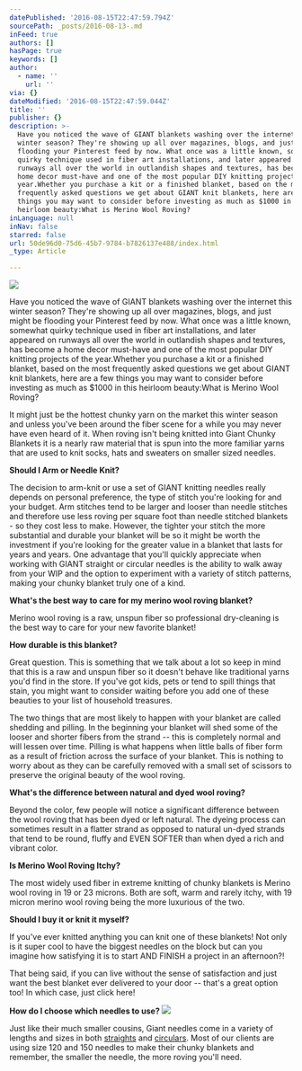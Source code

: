 ```yaml
---
datePublished: '2016-08-15T22:47:59.794Z'
sourcePath: _posts/2016-08-13-.md
inFeed: true
authors: []
hasPage: true
keywords: []
author:
  - name: ''
    url: ''
via: {}
dateModified: '2016-08-15T22:47:59.044Z'
title: ''
publisher: {}
description: >-
  Have you noticed the wave of GIANT blankets washing over the internet this
  winter season? They're showing up all over magazines, blogs, and just might be
  flooding your Pinterest feed by now. What once was a little known, somewhat
  quirky technique used in fiber art installations, and later appeared on
  runways all over the world in outlandish shapes and textures, has become a
  home decor must-have and one of the most popular DIY knitting projects of the
  year.Whether you purchase a kit or a finished blanket, based on the most
  frequently asked questions we get about GIANT knit blankets, here are a few
  things you may want to consider before investing as much as $1000 in this
  heirloom beauty:What is Merino Wool Roving?
inLanguage: null
inNav: false
starred: false
url: 50de96d0-75d6-45b7-9784-b7826137e488/index.html
_type: Article

---
```

![](https://the-grid-user-content.s3-us-west-2.amazonaws.com/e86214fa-6083-4cbd-9e84-1fb41be868a1.png)

Have you noticed the wave of GIANT blankets washing over the internet this winter season? They're showing up all over magazines, blogs, and just might be flooding your Pinterest feed by now. What once was a little known, somewhat quirky technique used in fiber art installations, and later appeared on runways all over the world in outlandish shapes and textures, has become a home decor must-have and one of the most popular DIY knitting projects of the year.Whether you purchase a kit or a finished blanket, based on the most frequently asked questions we get about GIANT knit blankets, here are a few things you may want to consider before investing as much as $1000 in this heirloom beauty:What is Merino Wool Roving?

It might just be the hottest chunky yarn on the market this winter season and unless you've been around the fiber scene for a while you may never have even heard of it. When roving isn't being knitted into Giant Chunky Blankets it is a nearly raw material that is spun into the more familiar yarns that are used to knit socks, hats and sweaters on smaller sized needles.

**Should I Arm or Needle Knit?**

The decision to arm-knit or use a set of GIANT knitting needles really depends on personal preference, the type of stitch you're looking for and your budget. Arm stitches tend to be larger and looser than needle stitches and therefore use less roving per square foot than needle stitched blankets - so they cost less to make. However, the tighter your stitch the more substantial and durable your blanket will be so it might be worth the investment if you're looking for the greater value in a blanket that lasts for years and years. One advantage that you'll quickly appreciate when working with GIANT straight or circular needles is the ability to walk away from your WIP and the option to experiment with a variety of stitch patterns, making your chunky blanket truly one of a kind.

**What's the best way to care for my merino wool roving blanket?**

Merino wool roving is a raw, unspun fiber so professional dry-cleaning is the best way to care for your new favorite blanket!

**How durable is this blanket?**

Great question. This is something that we talk about a lot so keep in mind that this is a raw and unspun fiber so it doesn't behave like traditional yarns you'd find in the store. If you've got kids, pets or tend to spill things that stain, you might want to consider waiting before you add one of these beauties to your list of household treasures.

The two things that are most likely to happen with your blanket are called shedding and pilling. In the beginning your blanket will shed some of the looser and shorter fibers from the strand -- this is completely normal and will lessen over time. Pilling is what happens when little balls of fiber form as a result of friction across the surface of your blanket. This is nothing to worry about as they can be carefully removed with a small set of scissors to preserve the original beauty of the wool roving.

**What's the difference between natural and dyed wool roving?**

Beyond the color, few people will notice a significant difference between the wool roving that has been dyed or left natural. The dyeing process can sometimes result in a flatter strand as opposed to natural un-dyed strands that tend to be round, fluffy and EVEN SOFTER than when dyed a rich and vibrant color.

**Is Merino Wool Roving Itchy?**

The most widely used fiber in extreme knitting of chunky blankets is Merino wool roving in 19 or 23 microns. Both are soft, warm and rarely itchy, with 19 micron merino wool roving being the more luxurious of the two.

**Should I buy it or knit it myself?**

If you've ever knitted anything you can knit one of these blankets! Not only is it super cool to have the biggest needles on the block but can you imagine how satisfying it is to start AND FINISH a project in an afternoon?!

That being said, if you can live without the sense of satisfaction and just want the best blanket ever delivered to your door -- that's a great option too! In which case, just click here!

**How do I choose which needles to use?**
![](https://the-grid-user-content.s3-us-west-2.amazonaws.com/5caaf013-a572-4bd6-a70b-517bb75236cb.jpg)

Just like their much smaller cousins, Giant needles come in a variety of lengths and sizes in both [straights][0] and [circulars][1]. Most of our clients are using size 120 and 150 needles to make their chunky blankets and remember, the smaller the needle, the more roving you'll need.

[0]: https://www.etsy.com/shop/Intreccio?ref=l2-shopheader-name&section_id=17869931
[1]: https://www.etsy.com/shop/Intreccio?ref=l2-shopheader-name&section_id=17866678